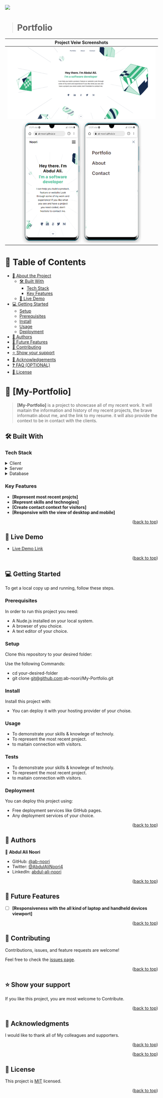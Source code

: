 <a name="readme-top"></a>

![](https://img.shields.io/badge/Microverse-blueviolet)

<div align="center">

</div>

<!-- Open pull request using the following structure

  ## Project title: subtitle

  ### 🌟Branch features:

  - i
  - ii
  - iii

  ### [ 🚀 Branch Demo](https://ab-noori.github.io/Project-Template/)

-->

> # Portfolio

| Project Veiw Screenshots|
|---------------------------------------|
|<div align="center"><img src="./images/desktop-shot.PNG" alt="screenshot" width="auto" height="auto"/></div>|
|<div align="center"><img src="./images/mobile-shot1.PNG" alt="screenshot" width="auto" height="400"/><img src="./images/mobile-shot2.PNG" alt="screenshot" width="auto" height="400"/></div>|

# 📗 Table of Contents

- [📖 About the Project](#about-project)
  - [🛠 Built With](#built-with)
    - [Tech Stack](#tech-stack)
    - [Key Features](#key-features)
  - [🚀 Live Demo](#live-demo)
- [💻 Getting Started](#getting-started)
  - [Setup](#setup)
  - [Prerequisites](#prerequisites)
  - [Install](#install)
  - [Usage](#usage)
  - [Deployment](#triangular_flag_on_post-deployment)
- [👥 Authors](#authors)
- [🔭 Future Features](#future-features)
- [🤝 Contributing](#contributing)
- [⭐️ Show your support](#support)
- [🙏 Acknowledgements](#acknowledgements)
- [❓ FAQ (OPTIONAL)](#faq)
- [📝 License](#license)


# 📖 [My-Portfolio] <a name="about-project"></a>

> **[My-Portfolio]** is a project to showcase all of my recent work. It will maitain the information and history of my recent projects,
 the brave informatin about me, and the link to my resume. it will also provide the context to be in contact with the clients.

## 🛠 Built With <a name="built-with"></a>

### Tech Stack <a name="tech-stack"></a>

<details>
  <summary>Client</summary>
  <ul>
    <li><a href="#">HTML</a></li>
    <li><a href="#">CSS</a></li>
    <li><a href="#">JAVASCRIP</a></li>
  </ul>
</details>

<details>
  <summary>Server</summary>
  <ul>
    <li><a href="#"></a></li>
  </ul>
</details>

<details>
<summary>Database</summary>
  <ul>
    <li><a href="#"></a></li>
  </ul>
</details>


### Key Features <a name="key-features"></a>
- **[Represent most recent projcts]**
- **[Represnt skills and technogies]**
- **[Create contact context for visitors]**
- **[Responsive with the view of desktop and mobile]**

<p align="right">(<a href="#readme-top">back to top</a>)</p>


## 🚀 Live Demo <a name="live-demo"></a>


- [Live Demo Link](https://ab-noori.github.io/Portfolio)

<p align="right">(<a href="#readme-top">back to top</a>)</p>


## 💻 Getting Started <a name="getting-started"></a>


To get a local copy up and running, follow these steps.

### Prerequisites

In order to run this project you need:
- A Nude.js installed on your local system.
- A browser of you choice.
- A text editor of your choice.


### Setup

Clone this repository to your desired folder:

Use the following Commands:
  - cd your-desired-folder
  - git clone git@github.com:ab-noori/My-Portfolio.git




### Install

Install this project with:
  - You can deploy it with your hosting provider of your choise.


### Usage

- To demonstrate your skills & knowlege of technoly.
- To represent the most recent project.
- to maitain connection with visitors.

### Tests

- To demonstrate your skills & knowlege of technoly.
- To represent the most recent project.
- to maitain connection with visitors.

### Deployment

You can deploy this project using:
- Free deployment services like GitHub pages.
- Any deployment services of your choice.

<p align="right">(<a href="#readme-top">back to top</a>)</p>


## 👥 Authors <a name="authors"></a>


👤 **Abdul Ali Noori**

- GitHub: [@ab-noori](https://github.com/ab-noori)
- Twitter: [@AbdulAliNoori4](https://twitter.com/AbdulAliNoori4)
- LinkedIn: [abdul-ali-noori](https://www.linkedin.com/in/abdul-ali-noori-384b85195/)


<p align="right">(<a href="#readme-top">back to top</a>)</p>


## 🔭 Future Features <a name="future-features"></a>
- [ ] **[Responsiveness with the all kind of laptop and handheld devices viewport]**

<p align="right">(<a href="#readme-top">back to top</a>)</p>


## 🤝 Contributing <a name="contributing"></a>

Contributions, issues, and feature requests are welcome!

Feel free to check the [issues page](../../issues/).

<p align="right">(<a href="#readme-top">back to top</a>)</p>


## ⭐️ Show your support <a name="support"></a>

If you like this project, you are most welcome to Contribute.

<p align="right">(<a href="#readme-top">back to top</a>)</p>


## 🙏 Acknowledgments <a name="acknowledgements"></a>


I would like to thank all of My colleagues and supporters.

<p align="right">(<a href="#readme-top">back to top</a>)</p>

<p align="right">(<a href="#readme-top">back to top</a>)</p>


## 📝 License <a name="license"></a>

This project is [MIT](./LICENSE) licensed.

<p align="right">(<a href="#readme-top">back to top</a>)</p>
